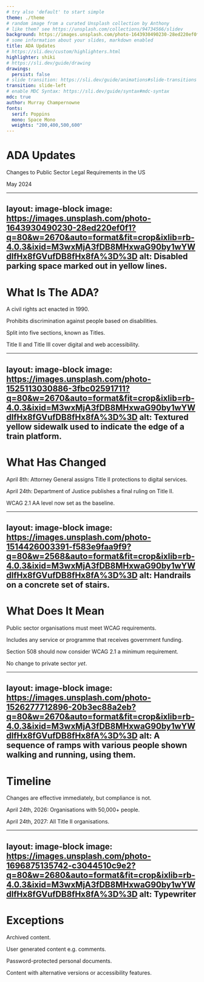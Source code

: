 ```yaml
---
# try also 'default' to start simple
theme: ./theme
# random image from a curated Unsplash collection by Anthony
# like them? see https://unsplash.com/collections/94734566/slidev
background: https://images.unsplash.com/photo-1643930490230-28ed220ef0f1?q=80&w=2670&auto=format&fit=crop&ixlib=rb-4.0.3&ixid=M3wxMjA3fDB8MHxwaG90by1wYWdlfHx8fGVufDB8fHx8fA%3D%3D
# some information about your slides, markdown enabled
title: ADA Updates
# https://sli.dev/custom/highlighters.html
highlighter: shiki
# https://sli.dev/guide/drawing
drawings:
  persist: false
# slide transition: https://sli.dev/guide/animations#slide-transitions
transition: slide-left
# enable MDC Syntax: https://sli.dev/guide/syntax#mdc-syntax
mdc: true
author: Murray Champernowne
fonts:
  serif: Poppins
  mono: Space Mono
  weights: "200,400,500,600"
---
```


# ADA Updates

Changes to Public Sector Legal Requirements in the US

<footer>
  <p>May 2024</p>
</footer>

---
layout: image-block
image: https://images.unsplash.com/photo-1643930490230-28ed220ef0f1?q=80&w=2670&auto=format&fit=crop&ixlib=rb-4.0.3&ixid=M3wxMjA3fDB8MHxwaG90by1wYWdlfHx8fGVufDB8fHx8fA%3D%3D
alt: Disabled parking space marked out in yellow lines.
---

# What Is The ADA?

A civil rights act enacted in 1990.

Prohibits discrimination against people based on disabilities.

Split into five sections, known as Titles.

Title II and Title III cover digital and web accessibility.

<!--
Protected classes includes: autism, blindness, deafness, mobility and cognitive disabilities, etc.

Critically, ADA predates wide internet usage, so the wording has always been ambiguous over what is/isn't covered.
-->

---
layout: image-block
image: https://images.unsplash.com/photo-1525113030886-3fbc02591711?q=80&w=2670&auto=format&fit=crop&ixlib=rb-4.0.3&ixid=M3wxMjA3fDB8MHxwaG90by1wYWdlfHx8fGVufDB8fHx8fA%3D%3D
alt: Textured yellow sidewalk used to indicate the edge of a train platform.
---

# What Has Changed

April 8th: Attorney General assigns Title II protections to digital services.

April 24th: Department of Justice publishes a final ruling on Title II.

WCAG 2.1 AA level now set as the baseline.

<!--
It should be noted that the ADA has long stated that 2.1 AA is a minimum, so in reality this shouldn't change much, but it does provide clearer legal recourse for those affected by inaccessible services.
-->

---
layout: image-block
image: https://images.unsplash.com/photo-1514426003391-f583e9faa9f9?q=80&w=2568&auto=format&fit=crop&ixlib=rb-4.0.3&ixid=M3wxMjA3fDB8MHxwaG90by1wYWdlfHx8fGVufDB8fHx8fA%3D%3D
alt: Handrails on a concrete set of stairs.
---

# What Does It Mean

Public sector organisations must meet WCAG requirements.

Includes any service or programme that receives government funding.

Section 508 should now consider WCAG 2.1 a minimum requirement.

No change to private sector _yet_.

<!--
E.g. public schools, universities, public services like police, federal programmes like Medicare etc.

Section 508 covers ICT access for federal employees and also includes accessibility provisions. Long required WCAG 2.0 AA, but broad agreement that this new ruling means that it would be impractical to offer anything less than 2.1 AA.

Legal scholars in the US are fully expecting a follow-up ruling to follow a similar pattern for Title III, which would cover all
-->

---
layout: image-block
image: https://images.unsplash.com/photo-1526277712896-20b3ec88a2eb?q=80&w=2670&auto=format&fit=crop&ixlib=rb-4.0.3&ixid=M3wxMjA3fDB8MHxwaG90by1wYWdlfHx8fGVufDB8fHx8fA%3D%3D
alt: A sequence of ramps with various people shown walking and running, using them.
---

# Timeline

Changes are effective immediately, but compliance is not.

April 24th, 2026: Organisations with 50,000+ people.

April 24th, 2027: All Title II organisations.

---
layout: image-block
image: https://images.unsplash.com/photo-1696875135742-c3044510c9e2?q=80&w=2680&auto=format&fit=crop&ixlib=rb-4.0.3&ixid=M3wxMjA3fDB8MHxwaG90by1wYWdlfHx8fGVufDB8fHx8fA%3D%3D
alt: Typewriter
---

# Exceptions

Archived content.

User generated content e.g. comments.

Password-protected personal documents.

Content with alternative versions or accessibility features.

<!--
Archived: must have been online prior to 2024 and will never be edited.

User-generated content: so long as no payment has been provided in any form. Must be free and voluntary.

Alternatives: allows for failures of certain WCAG criteria so long as it can reasonably be shown that no person is excluded or impacted, or alternative methods exist that would otherwise circumvent the failure.
-->
